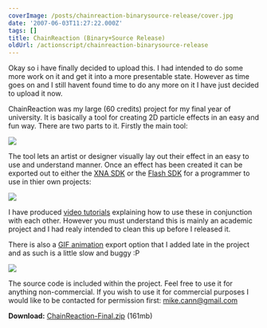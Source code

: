 ```yaml
---
coverImage: /posts/chainreaction-binarysource-release/cover.jpg
date: '2007-06-03T11:27:22.000Z'
tags: []
title: ChainReaction (Binary+Source Release)
oldUrl: /actionscript/chainreaction-binarysource-release
---
```


Okay so i have finally decided to upload this. I had intended to do some more work on it and get it into a more presentable state. However as time goes on and I still havent found time to do any more on it I have just decided to upload it now.

<!-- more -->

ChainReaction was my large (60 credits) project for my final year of university. It is basically a tool for creating 2D particle effects in an easy and fun way. There are two parts to it. Firstly the main tool:

![](https://www.mikecann.co.uk/Work/CRImages/CR01.png)

The tool lets an artist or designer visually lay out their effect in an easy to use and understand manner. Once an effect has been created it can be exported out to either the [XNA SDK](https://www.mikecann.co.uk/?p=156) or the [Flash SDK](https://www.mikecann.co.uk/flash/winter.html) for a programmer to use in thier own projects:

[![](https://www.mikecann.co.uk/Work/CRImages/spacepenguin.png)](https://www.mikecann.co.uk/?p=156)

I have produced [video tutorials](https://www.mikecann.co.uk/?p=168) explaining how to use these in conjunction with each other. However you must understand this is mainly an academic project and I had realy intended to clean this up before I released it.

There is also a [GIF animation](https://www.mikecann.co.uk/?p=166#more-166) export option that I added late in the project and as such is a little slow and buggy :P

[![](https://www.mikecann.co.uk/Images/ChainReaction/fire01.gif)](https://www.mikecann.co.uk/?p=166#more-166)

The source code is included within the project. Feel free to use it for anything non-commercial. If you wish to use it for commercial purposes I would like to be contacted for permission first: mike.cann@gmail.com

**Download:** [ChainReaction-Final.zip](/Files/ChainReaction-Final.zip) (161mb)
